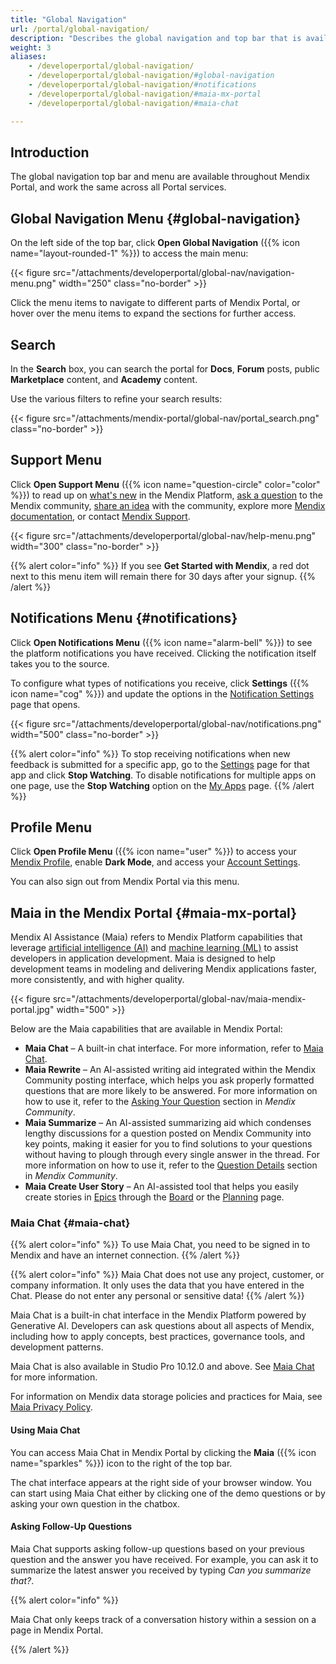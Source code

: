 ```yaml
---
title: "Global Navigation"
url: /portal/global-navigation/
description: "Describes the global navigation and top bar that is available throughout the online Mendix Platform."
weight: 3
aliases: 
    - /developerportal/global-navigation/
    - /developerportal/global-navigation/#global-navigation
    - /developerportal/global-navigation/#notifications
    - /developerportal/global-navigation/#maia-mx-portal
    - /developerportal/global-navigation/#maia-chat

---
```


## Introduction

The global navigation top bar and menu are available throughout Mendix Portal, and work the same across all Portal services. 

## Global Navigation Menu {#global-navigation}

On the left side of the top bar, click **Open Global Navigation** ({{% icon name="layout-rounded-1" %}}) to access the main menu:

{{< figure src="/attachments/developerportal/global-nav/navigation-menu.png" width="250" class="no-border" >}}

Click the menu items to navigate to different parts of Mendix Portal, or hover over the menu items to expand the sections for further access.

## Search

In the **Search** box, you can search the portal for **Docs**, **Forum** posts, public **Marketplace** content, and **Academy** content.

Use the various filters to refine your search results:

{{< figure src="/attachments/mendix-portal/global-nav/portal_search.png" class="no-border" >}}

## Support Menu

Click **Open Support Menu** ({{% icon name="question-circle" color="color" %}}) to read up on [what's new](https://www.mendix.com/releases/) in the Mendix Platform, [ask a question](/community-tools/mendix-community/#questions-tab) to the Mendix community, [share an idea](/community-tools/mendix-community/#ideas-tab) with the community, explore more [Mendix documentation](/), or contact [Mendix Support](/support/).

{{< figure src="/attachments/developerportal/global-nav/help-menu.png" width="300" class="no-border" >}}

{{% alert color="info" %}}
If you see **Get Started with Mendix**, a red dot next to this menu item will remain there for 30 days after your signup.
{{% /alert %}}

## Notifications Menu {#notifications}

Click **Open Notifications Menu** ({{% icon name="alarm-bell" %}}) to see the platform notifications you have received. Clicking the notification itself takes you to the source.

To configure what types of notifications you receive, click **Settings** ({{% icon name="cog" %}}) and update the options in the [Notification Settings](/community-tools/mendix-profile/user-settings/#notifications) page that opens. 

{{< figure src="/attachments/developerportal/global-nav/notifications.png" width="500" class="no-border" >}}

{{% alert color="info" %}}
To stop receiving notifications when new feedback is submitted for a specific app, go to the [Settings](/developerportal/collaborate/general-settings/) page for that app and click **Stop Watching**. To disable notifications for multiple apps on one page, use the **Stop Watching** option on the [My Apps](/developerportal/#my-apps) page.
{{% /alert %}}

## Profile Menu

Click **Open Profile Menu** ({{% icon name="user" %}}) to access your [Mendix Profile](/community-tools/mendix-profile/), enable **Dark Mode**, and access your [Account Settings](/community-tools/mendix-profile/user-settings/#settings). 

You can also sign out from Mendix Portal via this menu.

## Maia in the Mendix Portal {#maia-mx-portal}

Mendix AI Assistance (Maia) refers to Mendix Platform capabilities that leverage [artificial intelligence (AI)](https://www.mendix.com/glossary/artificial-intelligence-ai/) and [machine learning (ML)](https://www.mendix.com/glossary/machine-learning/) to assist developers in application development. Maia is designed to help development teams in modeling and delivering Mendix applications faster, more consistently, and with higher quality. 

{{< figure src="/attachments/developerportal/global-nav/maia-mendix-portal.jpg" width="500" >}}

Below are the Maia capabilities that are available in Mendix Portal:

* **Maia Chat**  – A built-in chat interface. For more information, refer to [Maia Chat](#maia-chat).
* **Maia Rewrite** – An AI-assisted writing aid integrated within the Mendix Community posting interface, which helps you ask properly formatted questions that are more likely to be answered. For more information on how to use it, refer to the [Asking Your Question](/community-tools/mendix-community/#asking-question) section in *Mendix Community*.
* **Maia Summarize** – An AI-assisted summarizing aid which condenses lengthy discussions for a question posted on Mendix Community into key points, making it easier for you to find solutions to your questions without having to plough through every single answer in the thread. For more information on how to use it, refer to the [Question Details](/community-tools/mendix-community/#question-details) section in *Mendix Community*.
* **Maia Create User Story** – An AI-assisted tool that helps you easily create stories in [Epics](/developerportal/project-management/epics/) through the [Board](/developerportal/project-management/epics/board/) or the [Planning](/developerportal/project-management/epics/planning/) page.

### Maia Chat {#maia-chat}

{{% alert color="info" %}}
To use Maia Chat, you need to be signed in to Mendix and have an internet connection.
{{% /alert %}}

{{% alert color="info" %}}
Maia Chat does not use any project, customer, or company information. It only uses the data that you have entered in the Chat. Please do not enter any personal or sensitive data!
{{% /alert %}}

Maia Chat is a built-in chat interface in the Mendix Platform powered by Generative AI. Developers can ask questions about all aspects of Mendix, including how to apply concepts, best practices, governance tools, and development patterns.

Maia Chat is also available in Studio Pro 10.12.0 and above. See [Maia Chat](/refguide/maia-chat/) for more information.

For information on Mendix data storage policies and practices for Maia, see [Maia Privacy Policy](https://www.mendix.com/legal/privacy/maia/).

#### Using Maia Chat

You can access Maia Chat in Mendix Portal by clicking the **Maia** ({{% icon name="sparkles" %}}) icon to the right of the top bar.

The chat interface appears at the right side of your browser window. You can start using Maia Chat either by clicking one of the demo questions or by asking your own question in the chatbox. 

#### Asking Follow-Up Questions

Maia Chat supports asking follow-up questions based on your previous question and the answer you have received. For example, you can ask it to summarize the latest answer you received by typing *Can you summarize that?*.

{{% alert color="info" %}}

Maia Chat only keeps track of a conversation history within a session on a page in Mendix Portal.

{{% /alert %}}
